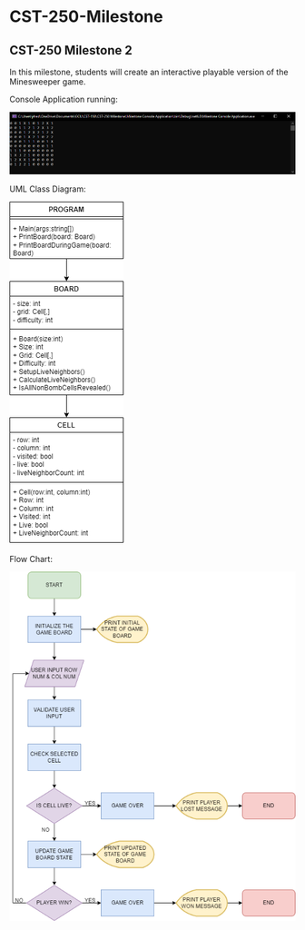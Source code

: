 # CST-250-Milestone
## CST-250 Milestone 2

In this milestone, students will create an interactive playable version of the Minesweeper game.

Console Application running:

![alt text](https://github.com/JLAGCU/CST-250-Milestone/blob/main/Images/Console%20App.png?raw=true)


UML Class Diagram:

![alt text](https://github.com/JLAGCU/CST-250-Milestone/blob/main/Images/Milestone%20UML.png?raw=true)


Flow Chart:

![alt text](https://github.com/JLAGCU/CST-250-Milestone/blob/main/Images/Milestone%20Flow%20Chart.png?raw=true)